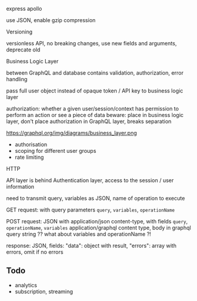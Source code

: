 
express
apollo


use JSON, enable gzip compression

Versioning

versionless API, no breaking changes, use new fields and arguments, deprecate old

Business Logic Layer


between GraphQL and database
contains validation, authorization, error handling

pass full user object instead of opaque token / API key to business logic layer

authorization: whether a given user/session/context has permission to perform an action or see a piece of data
beware: place in business logic layer, don't place authorization in GraphQL layer, breaks separation

https://graphql.org/img/diagrams/business_layer.png

- authorisation
- scoping for different user groups
- rate limiting

HTTP

API layer is behind Authentication layer, access to the session / user information

need to transmit query, variables as JSON, name of operation to execute

GET request: with query parameters `query`, `variables`, `operationName`

POST request:
    JSON with application/json content-type, with fields `query`, `operationName`, `variables`
    application/graphql content type, body in graphql query string ?? what about variables and operationName ?!

response: JSON, fields: "data": object with result, "errors": array with errors, omit if no errors


## Todo

- analytics
- subscription, streaming